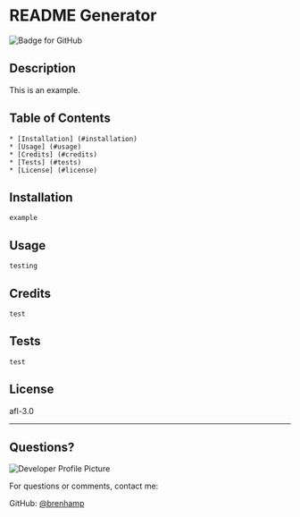 # README Generator
  ![Badge for GitHub](https://img.shields.io/github/languages/top/brenhamp/readme-generator?style=flat&logo=appveyor) 


  ## Description


  This is an example.
  ## Table of Contents
    * [Installation] (#installation)
    * [Usage] (#usage)
    * [Credits] (#credits)
    * [Tests] (#tests)
    * [License] (#license)
    
  ## Installation
    

    example
    
  ## Usage
    

    testing
    
  ## Credits
    

    test
    
  ## Tests
    

    test
  
  ## License
  
  afl-3.0
  
  ---
  
  ## Questions?
  
  ![Developer Profile Picture](https://avatars.githubusercontent.com/u/90241529?v=4) 
  
  For questions or comments, contact me:
 
  GitHub: [@brenhamp](https://api.github.com/users/brenhamp)
  